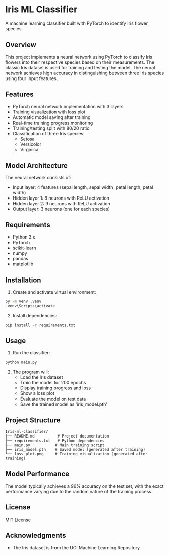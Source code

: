 # Iris ML Classifier

A machine learning classifier built with PyTorch to identify Iris flower species.

## Overview

This project implements a neural network using PyTorch to classify Iris flowers into their respective species based on their measurements. The classic Iris dataset is used for training and testing the model. The neural network achieves high accuracy in distinguishing between three Iris species using four input features.

## Features

- PyTorch neural network implementation with 3 layers
- Training visualization with loss plot
- Automatic model saving after training
- Real-time training progress monitoring
- Training/testing split with 80/20 ratio
- Classification of three Iris species:
  - Setosa
  - Versicolor
  - Virginica

## Model Architecture

The neural network consists of:

- Input layer: 4 features (sepal length, sepal width, petal length, petal width)
- Hidden layer 1: 8 neurons with ReLU activation
- Hidden layer 2: 9 neurons with ReLU activation
- Output layer: 3 neurons (one for each species)

## Requirements

- Python 3.x
- PyTorch
- scikit-learn
- numpy
- pandas
- matplotlib

## Installation

1. Create and activate virtual environment:

```bash
py -m venv .venv
.venv\Scripts\activate
```

2. Install dependencies:

```bash
pip install -r requirements.txt
```

## Usage

1. Run the classifier:

```bash
python main.py
```

2. The program will:
   - Load the Iris dataset
   - Train the model for 200 epochs
   - Display training progress and loss
   - Show a loss plot
   - Evaluate the model on test data
   - Save the trained model as 'iris_model.pth'

## Project Structure

```
Iris-ml-classifier/
├── README.md          # Project documentation
├── requirements.txt   # Python dependencies
├── main.py           # Main training script
├── iris_model.pth    # Saved model (generated after training)
└── loss_plot.png     # Training visualization (generated after training)
```

## Model Performance

The model typically achieves a 96% accuracy on the test set, with the exact performance varying due to the random nature of the training process.

## License

MIT License

## Acknowledgments

- The Iris dataset is from the UCI Machine Learning Repository
